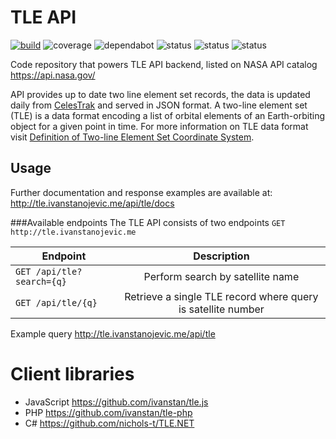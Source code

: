 # TLE API

[![build](https://travis-ci.com/ivanstan/tle-api.svg?branch=master)](https://travis-ci.com/ivanstan/tle-api)
![coverage](https://badgen.net/coveralls/c/github/ivanstan/tle-api)
![dependabot](https://badgen.net/dependabot/dependabot/dependabot-core/?icon=dependabot)
![status](https://badgen.net/uptime-robot/status/m781499721-d42767e28cc71aea507fb087)
![status](https://badgen.net/uptime-robot/month/m781499721-d42767e28cc71aea507fb087)
![status](https://badgen.net/uptime-robot/response/m781499721-d42767e28cc71aea507fb087)

Code repository that powers TLE API backend, listed on NASA API catalog 
https://api.nasa.gov/

API provides up to date two line element set records, the data is updated 
daily from [CelesTrak](https://celestrak.com/) and served in JSON format. A two-line element set (TLE) 
is a data format encoding a list of orbital elements of an 
Earth-orbiting object for a given point in time. 
For more information on TLE data format visit [Definition of 
Two-line Element Set Coordinate System](https://spaceflight.nasa.gov/realdata/sightings/SSapplications/Post/JavaSSOP/SSOP_Help/tle_def.html).

## Usage
Further documentation and response examples are available at: 
http://tle.ivanstanojevic.me/api/tle/docs

###Available endpoints
The TLE API consists of two endpoints `GET http://tle.ivanstanojevic.me`

| Endpoint | Description |
|----------|:------:|
| `GET /api/tle?search={q}` | Perform search by satellite name |
| `GET /api/tle/{q}` | Retrieve a single TLE record where query is satellite number |

Example query
http://tle.ivanstanojevic.me/api/tle

# Client libraries

* JavaScript https://github.com/ivanstan/tle.js
* PHP https://github.com/ivanstan/tle-php 
* C# https://github.com/nichols-t/TLE.NET
